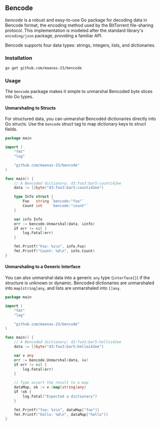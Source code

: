 ## Bencode

*bencode* is a robust and easy-to-use Go package for decoding data in Bencode format, the encoding method used by the BitTorrent file-sharing protocol. This implementation is modeled after the standard library's `encoding/json` package, providing a familiar API.

Bencode supports four data types: strings, integers, lists, and dictionaries.

### Installation

```bash
go get github.com/maanas-23/bencode
```

### Usage

The `bencode` package makes it simple to unmarshal Bencoded byte slices into Go types.

#### Unmarshaling to Structs

For structured data, you can unmarshal Bencoded dictionaries directly into Go structs. Use the `bencode` struct tag to map dictionary keys to struct fields.

```go
package main

import (
	"fmt"
	"log"

	"github.com/maanas-23/bencode"
)

func main() {
	// A Bencoded dictionary: d3:foo3:bar5:counti42ee
	data := []byte("d3:foo3:bar5:counti42ee")

	type Info struct {
		Foo   string `bencode:"foo"`
		Count int    `bencode:"count"`
	}

	var info Info
	err := bencode.Unmarshal(data, &info)
	if err != nil {
		log.Fatal(err)
	}

	fmt.Printf("Foo: %s\n", info.Foo)
	fmt.Printf("Count: %d\n", info.Count)
}
```

#### Unmarshaling to a Generic Interface

You can also unmarshal data into a generic `any` type (`interface{}`) if the structure is unknown or dynamic. Bencoded dictionaries are unmarshaled into `map[string]any`, and lists are unmarshaled into `[]any`.

```go
package main

import (
	"fmt"
	"log"

	"github.com/maanas-23/bencode"
)

func main() {
	// A Bencoded dictionary: d3:foo3:bar5:helloi42ee
	data := []byte("d3:foo3:bar5:helloi42ee")

	var v any
	err := bencode.Unmarshal(data, &v)
	if err != nil {
		log.Fatal(err)
	}

	// Type assert the result to a map
	dataMap, ok := v.(map[string]any)
	if !ok {
		log.Fatal("Expected a dictionary")
	}

	fmt.Printf("foo: %s\n", dataMap["foo"])
	fmt.Printf("hello: %d\n", dataMap["hello"])
}
```

